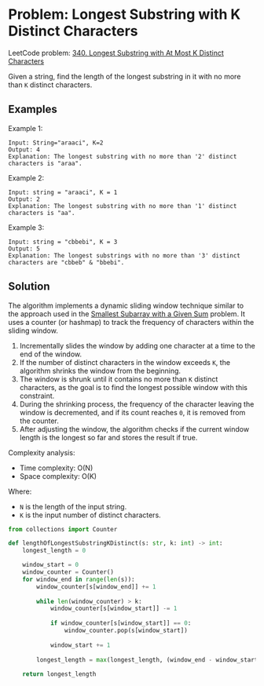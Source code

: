 # Problem: Longest Substring with K Distinct Characters

LeetCode problem: [340. Longest Substring with At Most K Distinct Characters](https://leetcode.com/problems/longest-substring-with-at-most-k-distinct-characters/)

Given a string, find the length of the longest substring in it with no more than `K` distinct characters.

## Examples

Example 1:

```plaintext
Input: String="araaci", K=2
Output: 4
Explanation: The longest substring with no more than '2' distinct characters is "araa".
```

Example 2:

```plaintext
Input: string = "araaci", K = 1
Output: 2
Explanation: The longest substring with no more than '1' distinct characters is "aa".
```

Example 3:

```plaintext
Input: string = "cbbebi", K = 3
Output: 5
Explanation: The longest substrings with no more than '3' distinct characters are "cbbeb" & "bbebi".
```

## Solution

The algorithm implements a dynamic sliding window technique similar to the approach used in the [Smallest Subarray with a Given Sum](./02-smallest-subarray-with-a-given-sum.md) problem. It uses a counter (or hashmap) to track the frequency of characters within the sliding window.

1. Incrementally slides the window by adding one character at a time to the end of the window.
2. If the number of distinct characters in the window exceeds `K`, the algorithm shrinks the window from the beginning.
3. The window is shrunk until it contains no more than `K` distinct characters, as the goal is to find the longest possible window with this constraint.
4. During the shrinking process, the frequency of the character leaving the window is decremented, and if its count reaches `0`, it is removed from the counter.
5. After adjusting the window, the algorithm checks if the current window length is the longest so far and stores the result if true.

Complexity analysis:

- Time complexity: O(N)
- Space complexity: O(K)

Where:

- `N` is the length of the input string.
- `K` is the input number of distinct characters.

```python
from collections import Counter

def lengthOfLongestSubstringKDistinct(s: str, k: int) -> int:
    longest_length = 0

    window_start = 0
    window_counter = Counter()
    for window_end in range(len(s)):
        window_counter[s[window_end]] += 1
        
        while len(window_counter) > k:
            window_counter[s[window_start]] -= 1
            
            if window_counter[s[window_start]] == 0:
                window_counter.pop(s[window_start])
            
            window_start += 1
        
        longest_length = max(longest_length, (window_end - window_start) + 1)
    
    return longest_length
```
